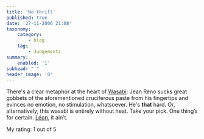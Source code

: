 ```yaml
---
title: 'No thrill'
published: true
date: '27-11-2006 21:08'
taxonomy:
    category:
        - blog
    tag:
        - Judgements
summary:
    enabled: '1'
subhead: " "
header_image: '0'
---
```


There's a clear metaphor at the heart of [Wasabi](https://imdb.com/title/tt0281364/): Jean Reno sucks great gobbets of the aforementioned cruciferous paste from his fingertips and evinces no emotion, no stimulation, whatsoever. He's **that** hard. Or, alternatively, this wasabi is entirely without heat. Take your pick. One thing’s for certain. [Léon](https://imdb.com/title/tt0110413/), it ain’t. 

My rating: 1 out of 5
